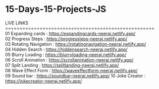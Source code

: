 # 15-Days-15-Projects-JS
LIVE LINKS ====================================================                                                                                                                                                         
01 Expanding cards : https://expandingcards-neeraj.netlify.app/                                                                                                                                                        
02 Progress Steps : https://progressteps-neeraj.netlify.app/                                                                                                                                                          
03 Rotating Navigation : https://rotatingnavigation-neeraj.netlify.app/                                                                                                                                                
04 Hidden Search : https://hiddensearch-neeraj.netlify.app/                                                                                                                                                             
05 Blurry Loading : https://blurryloading-neeraj.netlify.app/                                                                                                                                                           
06 Scroll Animation : https://scrollanimation-neeraj.netlify.app/  
07 Split Landing : https://splitlanding-neeraj.netlify.app/                                                                                                                                                              
08 Wave Effect Form : https://waveeffectform-neeraj.netlify.app/                                                                                                                                                      
09 Sound bar : https://soundbar-neeraj.netlify.app/
10 Joke Creator : https://jokecreator-neeraj.netlify.app/
